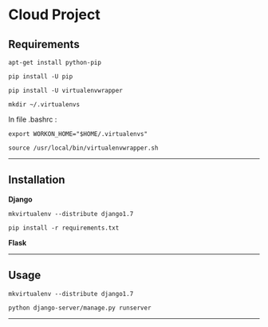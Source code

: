 Cloud Project
=============


Requirements
------------

	apt-get install python-pip

	pip install -U pip

	pip install -U virtualenvwrapper

	mkdir ~/.virtualenvs

In file .bashrc : 

	export WORKON_HOME="$HOME/.virtualenvs"

	source /usr/local/bin/virtualenvwrapper.sh


- - -

Installation
------------

**Django**

	mkvirtualenv --distribute django1.7

	pip install -r requirements.txt

**Flask**



- - -

Usage
-----

	mkvirtualenv --distribute django1.7

	python django-server/manage.py runserver


- - - 